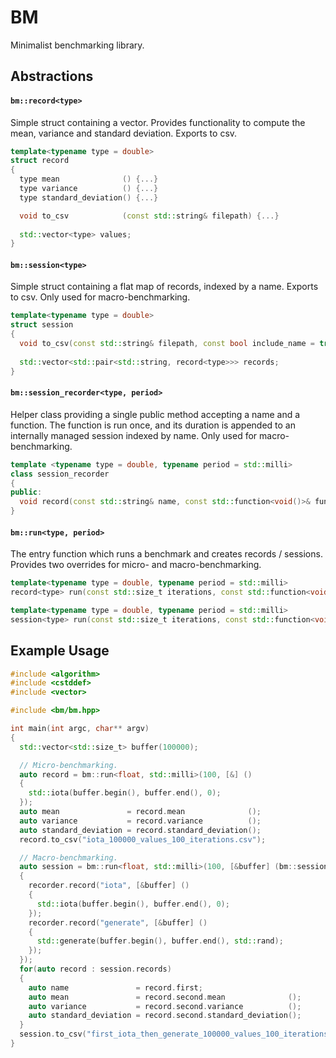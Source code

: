 # BM #
Minimalist benchmarking library.

## Abstractions ##

#### `bm::record<type>` #####
Simple struct containing a vector. 
Provides functionality to compute the mean, variance and standard deviation. Exports to csv.

```cpp
template<typename type = double>
struct record
{
  type mean              () {...}
  type variance          () {...}
  type standard_deviation() {...}

  void to_csv 			 (const std::string& filepath) {...}
  
  std::vector<type> values;
}
```

#### `bm::session<type>` ####
Simple struct containing a flat map of records, indexed by a name. 
Exports to csv. 
Only used for macro-benchmarking.

```cpp
template<typename type = double>
struct session
{
  void to_csv(const std::string& filepath, const bool include_name = true) {...}
  
  std::vector<std::pair<std::string, record<type>>> records;
}
```

#### `bm::session_recorder<type, period>` ####
Helper class providing a single public method accepting a name and a function. 
The function is run once, and its duration is appended to an internally managed session indexed by name. 
Only used for macro-benchmarking.

```cpp
template <typename type = double, typename period = std::milli>
class session_recorder
{
public:
  void record(const std::string& name, const std::function<void()>& function) const {...}
}

```

#### `bm::run<type, period>` ####
The entry function which runs a benchmark and creates records / sessions. Provides two overrides for micro- and macro-benchmarking.

```cpp
template<typename type = double, typename period = std::milli>
record<type> run(const std::size_t iterations, const std::function<void()>& function) {...}

template<typename type = double, typename period = std::milli>
session<type> run(const std::size_t iterations, const std::function<void(session_recorder<type, period>&)>& function) {...}
```

## Example Usage ##

```cpp
#include <algorithm>
#include <cstddef>
#include <vector>

#include <bm/bm.hpp>

int main(int argc, char** argv)
{
  std::vector<std::size_t> buffer(100000);

  // Micro-benchmarking.
  auto record = bm::run<float, std::milli>(100, [&] ()
  {
    std::iota(buffer.begin(), buffer.end(), 0);
  });
  auto mean               = record.mean              ();
  auto variance           = record.variance          ();
  auto standard_deviation = record.standard_deviation();
  record.to_csv("iota_100000_values_100_iterations.csv");

  // Macro-benchmarking.
  auto session = bm::run<float, std::milli>(100, [&buffer] (bm::session_recorder<float, std::milli>& recorder)
  {
    recorder.record("iota", [&buffer] ()
    {
      std::iota(buffer.begin(), buffer.end(), 0);
    });
    recorder.record("generate", [&buffer] ()
    {
      std::generate(buffer.begin(), buffer.end(), std::rand);
    });
  });
  for(auto record : session.records)
  {
    auto name               = record.first;
    auto mean               = record.second.mean              ();
    auto variance           = record.second.variance          ();
    auto standard_deviation = record.second.standard_deviation();
  }
  session.to_csv("first_iota_then_generate_100000_values_100_iterations.csv", true);
}
```